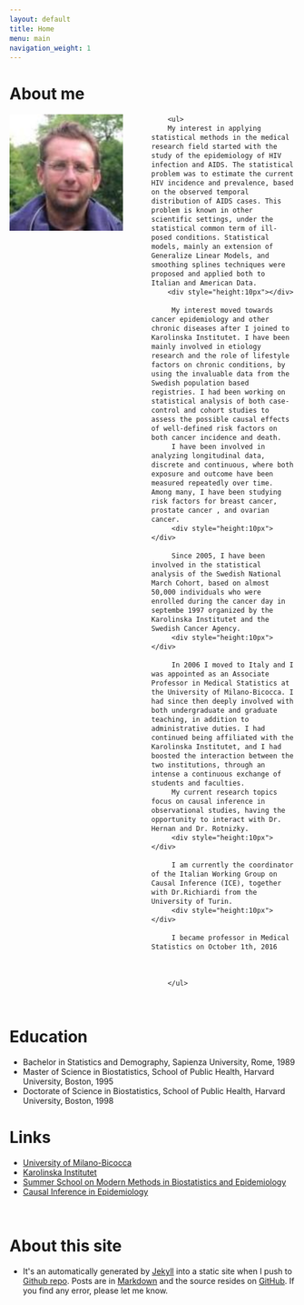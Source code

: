 ```yaml
---
layout: default
title: Home
menu: main
navigation_weight: 1
---
```





<div>
<h1>About me</h1>
	<div style="width:250px;height:240px;float:left;">
		<a href="/downloads/pic/rino-4.jpeg" class="left img"><img src="/downloads/pic/rino-4.jpeg" style="width:200px;"></a>
	</div>

		<ul>
		My interest in applying statistical methods in the medical research field started with the study of the epidemiology of HIV infection and AIDS. The statistical problem was to estimate the current HIV incidence and prevalence, based on the observed temporal distribution of AIDS cases. This problem is known in other scientific settings, under the statistical common term of ill-posed conditions. Statistical models, mainly an extension of Generalize Linear Models, and smoothing splines techniques were proposed and applied both to Italian and American Data.
		<div style="height:10px"></div>

		 My interest moved towards cancer epidemiology and other chronic diseases after I joined to Karolinska Institutet. I have been mainly involved in etiology research and the role of lifestyle factors on chronic conditions, by using the invaluable data from the Swedish population based registries. I had been working on statistical analysis of both case-control and cohort studies to assess the possible causal effects of well-defined risk factors on both cancer incidence and death.
		 I have been involved in analyzing longitudinal data, discrete and continuous, where both exposure and outcome have been measured repeatedly over time. Among many, I have been studying risk factors for breast cancer, prostate cancer , and ovarian cancer.
		 <div style="height:10px"></div>

		 Since 2005, I have been involved in the statistical analysis of the Swedish National March Cohort, based on almost 50,000 individuals who were enrolled during the cancer day in septembe 1997 organized by the Karolinska Institutet and the Swedish Cancer Agency.
		 <div style="height:10px"></div>

		 In 2006 I moved to Italy and I was appointed as an Associate Professor in Medical Statistics at the University of Milano-Bicocca. I had since then deeply involved with both undergraduate and graduate teaching, in addition to administrative duties. I had continued being affiliated with the Karolinska Institutet, and I had boosted the interaction between the two institutions, through an intense a continuous exchange of students and faculties.
		 My current research topics focus on causal inference in observational studies, having the opportunity to interact with Dr. Hernan and Dr. Rotnizky.
		 <div style="height:10px"></div>

		 I am currently the coordinator of the Italian Working Group on Causal Inference (ICE), together with Dr.Richiardi from the University of Turin.
		 <div style="height:10px"></div>

		 I became professor in Medical Statistics on October 1th, 2016



		</ul>
</div>

&nbsp;

<!---
Contact
==============
* [Department of Statistics and Quantitative Methods (DISMEQ)](https://www.dismeq.unimib.it/it)  
  University of Milano-Bicocca  
  **Address**: Via Bicocca degli Arcimboldi 8, U7, 20126 Milan, Italy  
  **Email**: <a href="mailto:rino.bellocco@unimib.it">rino.bellocco<span class="at">@</span>unimib.it</a>  

* [Department of Medical Epidemiology and Biostatistics (MEB)](https://ki.se/en/meb)   
  Karolinska Institutet  
  **Email**: <a href="mailto:rino.bellocco@ki.se">rino.bellocco<span class="at">@</span>ki.se</a>   
-->

Education
===============

* Bachelor in Statistics and Demography, Sapienza University, Rome, 1989
* Master of Science in Biostatistics, School of Public Health, Harvard University, Boston,  1995
* Doctorate of Science in Biostatistics, School of Public Health, Harvard University, Boston, 1998

Links
===============
* [University of Milano-Bicocca](https://www.unimib.it/)
* [Karolinska Institutet](https://ki.se/en/meb)  
* [Summer School on Modern Methods in Biostatistics and Epidemiology](http://www.biostatepi.org/)
* [Causal Inference in Epidemiology](http://www.causal.altervista.org/)

&nbsp;

About this site
===============
* It's an automatically generated by
  [Jekyll](https://github.com/jekyll/jekyll) into a static site when
  I push to
  [Github repo](https://github.com/rinobellocco). Posts
  are in [Markdown](http://daringfireball.net/projects/markdown/) and
  the source resides on
  [GitHub](https://github.com/rinobellocco). If
  you find any error, please let me know.
